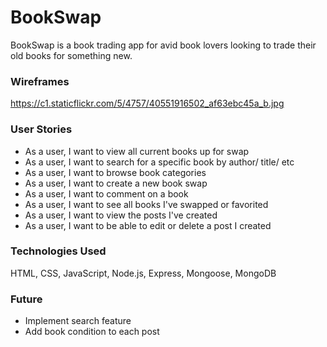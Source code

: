 # BookSwap
BookSwap is a book trading app for avid book lovers looking to trade their old books for something new.

### Wireframes
https://c1.staticflickr.com/5/4757/40551916502_af63ebc45a_b.jpg

### User Stories

* As a user, I want to view all current books up for swap
* As a user, I want to search for a specific book by author/ title/ etc
* As a user, I want to browse book categories
* As a user, I want to create a new book swap
* As a user, I want to comment on a book
* As a user, I want to see all books I've swapped or favorited
* As a user, I want to view the posts I've created
* As a user, I want to be able to edit or delete a post I created

### Technologies Used

HTML, CSS, JavaScript, Node.js, Express, Mongoose, MongoDB

### Future

* Implement search feature
* Add book condition to each post
